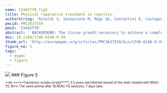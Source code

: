 ```yaml
---
name: 23442770_fig5
title: Physical reparative treatment in reptiles.
authorString: 'Rinaldi S, Iannaccone M, Magi GE, Costantini E, Castagna A, Sanna Passino E, Maioli M, Fontani V.'
pmcid: PMC3637559
pmid: '23442770'
abstract: ' BACKGROUND: The tissue growth necessary to achieve a complete or partial restitution ad integrum as a result of injury to soft tissue and/or hard times in reptiles is variable and often needs long time in relation to the species, to the habitat and to their intrinsic physiological characteristics. The purpose of this work was to see if the tissue optimization (TO) treatment with radio electric asymmetric conveyer (REAC) provided good results in these animals and whether its use translates into reduced time of tissue repair. This paper describes preliminary results with in promoting the tissue repair in reptiles. CASES PRESENTATION: A 5 year old male Testudo graeca (Leo) and Trachemys scripta scripta (Mir) and a 15 year old female Testudo hermanni (Juta) were evaluated because of soft tissue injuries. A female 25 year old Trachemys scripta elegans (Ice), a female 2.5 year old Trachemys scripta scripta (Penelope) as well as a 50 year old male Testudo graeca (Margherito) were evaluated because of wounds of the carapace. Following debridement and traditional therapies, Leo, Penelope and Margherito were exposed to the radio electric asymmetric conveyer (REAC) device, with a specific treatment protocol, named tissue optimization-basic (TO-B). Also Ice and Mir were subjected to REAC treatment after wounds debridement. Juta was treated only with REAC treatment. Complete wound healing was evident after 17 days for Leo, 7 days for Penelope, 27 days for Mir, 78 days for Ice and after 14 days for Margherito. Juta showed a considerable tissue activation in 2 days and complete wound healing in 5 days. CONCLUSION: Our findings suggest that REAC TO-B treatment may provide advantages over other traditional methods after complete wound healing in Leo, and also suitable healing in the other patients. Then REAC device with its specific treatment TO-B protocol, which induces tissue repair without causing severe stress to the patient, could be a potential therapy for tissue damage healing in reptiles. Further studies still need to be conducted to support our observations.'
doi: 10.1186/1746-6148-9-39
thumb_url: 'http://europepmc.org/articles/PMC3637559/bin/1746-6148-9-39-5.gif'
figure_no: 5
tags:
  - eupmc
  - figure
---
```

<img src='http://europepmc.org/articles/PMC3637559/bin/1746-6148-9-39-5.jpg' style='max-height: 300px'>
### Figure 5
<p style='font-size: 10px;'>**A) *****Trachemys scripta scripta*****, 2.5&nbsp;years old infected wound of the shell, treated with REAC-TO. B**) The same animal after 18 REAC-TO sessions, 7&nbsp;days later.</p>